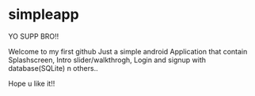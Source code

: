 # simpleapp
YO SUPP BRO!!

Welcome to my first github 
Just a simple android Application that contain Splashscreen, Intro slider/walkthrogh, Login and signup with database(SQLite) n others..

Hope u like it!!
